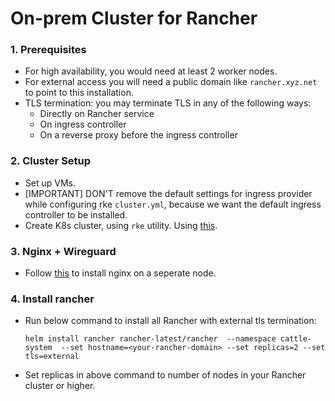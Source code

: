 # On-prem Cluster for Rancher

### 1. Prerequisites
* For high availability, you would need at least 2 worker nodes.
* For external access you will need a public domain like `rancher.xyz.net` to point to this installation.
* TLS termination: you may terminate TLS in any of the following ways:
  * Directly on Rancher service
  * On ingress controller
  * On a reverse proxy before the ingress controller

### 2. Cluster Setup
* Set up VMs.
* [IMPORTANT] DON'T remove the default settings for ingress provider while configuring rke `cluster.yml`, because we want the default ingress controller to be installed.
* Create K8s cluster, using `rke` utility. Using [this](../../docs/rke-setup.md).

### 3. Nginx + Wireguard
* Follow [this](./nginx_wireguard/) to install nginx on a seperate node.

### 4. Install rancher
* Run below command to install all Rancher with external tls termination:
  ```
  helm install rancher rancher-latest/rancher  --namespace cattle-system  --set hostname=<your-rancher-domain> --set replicas=2 --set tls=external
  ```
* Set replicas in above command to number of nodes in your Rancher cluster or higher.
